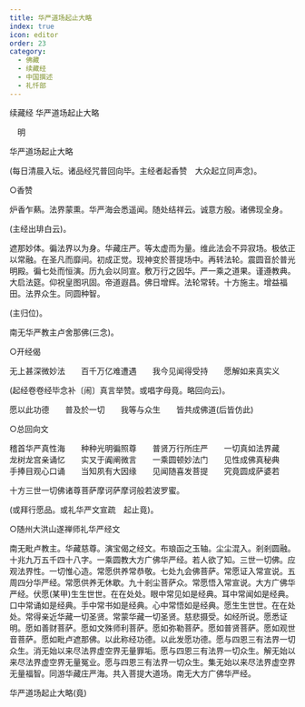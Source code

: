 ```yaml
---
title: 华严道场起止大略
index: true
icon: editor
order: 23
category:
  - 佛藏
  - 续藏经
  - 中国撰述
  - 礼忏部
---
```


续藏经   华严道场起止大略  

　明  

华严道场起止大略  

(每日清晨入坛。诸品经咒普回向毕。主经者起香赞　大众起立同声念)。  

○香赞  

炉香乍爇。法界蒙熏。华严海会悉遥闻。随处结祥云。诚意方殷。诸佛现全身。  

(主经出琲白云)。  

遮那妙体。徧法界以为身。华藏庄严。等太虚而为量。维此法会不异寂场。极依正以常融。在圣凡而靡间。初成正觉。现神变於菩提场中。再转法轮。震圆音於普光明殿。徧七处而恒演。历九会以同宣。敷万行之因华。严一乘之道果。谨遵教典。大启法筵。仰祝皇图巩固。帝道遐昌。佛日增辉。法轮常转。十方施主。增益福田。法界众生。同圆种智。  

(主归位)。  

南无华严教主卢舍那佛(三念)。  

○开经偈  

无上甚深微妙法　　百千万亿难遭遇　　我今见闻得受持　　愿解如来真实义  

(起经卷卷经毕念补〔闹〕真言举赞。或唱字母竟。略回向云)。  

愿以此功德　　普及於一切　　我等与众生　　皆共成佛道(后皆仿此)  

○总回向文  

稽首华严真性海　　种种光明徧照尊　　普贤万行所庄严　　一切真如法界藏　　龙树龙宫亲诵忆　　实叉于阗阐微言　　一乘圆顿妙法门　　见性成佛真秘典　　手捧目观心口诵　　当知夙有大因缘　　见闻随喜发菩提　　究竟圆成萨婆若  

十方三世一切佛诸尊菩萨摩诃萨摩诃般若波罗蜜。  

(或拜行愿品。或礼华严文宣疏　起止竟)。  

○随州大洪山遂禅师礼华严经文  

南无毗卢教主。华藏慈尊。演宝偈之经文。布琅函之玉轴。尘尘混入。剎剎圆融。十兆九万五千四十八字。一乘圆教大方广佛华严经。若人欲了知。三世一切佛。应观法界性。一切惟心造。常愿供养常恭敬。七处九会佛菩萨。常愿证入常宣说。五周四分华严经。常愿供养无休歇。九十剎尘菩萨众。常愿悟入常宣说。大方广佛华严经。伏愿(某甲)生生世世。在在处处。眼中常见如是经典。耳中常闻如是经典。口中常诵如是经典。手中常书如是经典。心中常悟如是经典。愿生生世世。在在处处。常得亲近华藏一切圣贤。常蒙华藏一切圣贤。慈悲摄受。如经所说。愿悉证明。愿如善财菩萨。愿如文殊师利菩萨。愿如弥勒菩萨。愿如普贤菩萨。愿如观世音菩萨。愿如毗卢遮那佛。以此称经功德。以此发愿功德。愿与四恩三有法界一切众生。消无始以来尽法界虚空界无量罪垢。愿与四恩三有法界一切众生。解无始以来尽法界虚空界无量冤业。愿与四恩三有法界一切众生。集无始以来尽法界虚空界无量福智。同游华藏庄严海。共入菩提大道场。南无大方广佛华严经。  

华严道场起止大略(竟)  
